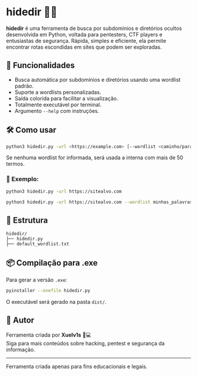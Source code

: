 
# hidedir 🕵️‍♂️

**hidedir** é uma ferramenta de busca por subdomínios e diretórios ocultos desenvolvida em Python, voltada para pentesters, CTF players e entusiastas de segurança. Rápida, simples e eficiente, ela permite encontrar rotas escondidas em sites que podem ser exploradas.

## 🚀 Funcionalidades

- Busca automática por subdomínios e diretórios usando uma wordlist padrão.
- Suporte a wordlists personalizadas.
- Saída colorida para facilitar a visualização.
- Totalmente executável por terminal.
- Argumento `--help` com instruções.

## 🛠️ Como usar

```bash
python3 hidedir.py -url <https://example.com> [--wordlist <caminho/para/sua/wordlist.txt>]
```

Se nenhuma wordlist for informada, será usada a interna com mais de 50 termos.

### 📘 Exemplo:

```bash
python3 hidedir.py -url https://sitealvo.com
```

```bash
python3 hidedir.py -url https://sitealvo.com --wordlist minhas_palavras.txt
```

## 📁 Estrutura

```
hidedir/
├── hidedir.py
├── default_wordlist.txt
```

## 📦 Compilação para .exe

Para gerar a versão `.exe`:
```bash
pyinstaller --onefile hidedir.py
```

O executável será gerado na pasta `dist/`.

## 👤 Autor

Ferramenta criada por **Xuelv1s** 🧠💻  
Siga para mais conteúdos sobre hacking, pentest e segurança da informação.

---

Ferramenta criada apenas para fins educacionais e legais.

